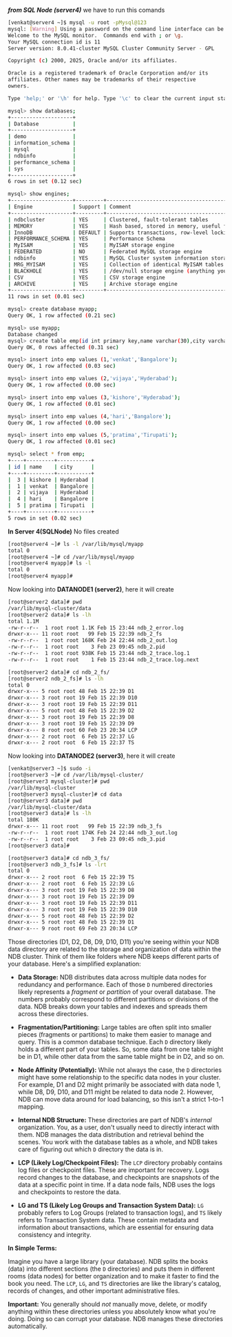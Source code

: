 
***from SQL Node (server4)*** we have to run this comands
```bash
[venkat@server4 ~]$ mysql -u root -pMysql@123
mysql: [Warning] Using a password on the command line interface can be insecure.
Welcome to the MySQL monitor.  Commands end with ; or \g.
Your MySQL connection id is 11
Server version: 8.0.41-cluster MySQL Cluster Community Server - GPL

Copyright (c) 2000, 2025, Oracle and/or its affiliates.

Oracle is a registered trademark of Oracle Corporation and/or its
affiliates. Other names may be trademarks of their respective
owners.

Type 'help;' or '\h' for help. Type '\c' to clear the current input statement.
```
```bash
mysql> show databases;
+--------------------+
| Database           |
+--------------------+
| demo               |
| information_schema |
| mysql              |
| ndbinfo            |
| performance_schema |
| sys                |
+--------------------+
6 rows in set (0.12 sec)
```
```bash
mysql> show engines;
+--------------------+---------+----------------------------------------------------------------+--------------+------+------------+
| Engine             | Support | Comment                                                        | Transactions | XA   | Savepoints |
+--------------------+---------+----------------------------------------------------------------+--------------+------+------------+
| ndbcluster         | YES     | Clustered, fault-tolerant tables                               | YES          | NO   | NO         |
| MEMORY             | YES     | Hash based, stored in memory, useful for temporary tables      | NO           | NO   | NO         |
| InnoDB             | DEFAULT | Supports transactions, row-level locking, and foreign keys     | YES          | YES  | YES        |
| PERFORMANCE_SCHEMA | YES     | Performance Schema                                             | NO           | NO   | NO         |
| MyISAM             | YES     | MyISAM storage engine                                          | NO           | NO   | NO         |
| FEDERATED          | NO      | Federated MySQL storage engine                                 | NULL         | NULL | NULL       |
| ndbinfo            | YES     | MySQL Cluster system information storage engine                | NO           | NO   | NO         |
| MRG_MYISAM         | YES     | Collection of identical MyISAM tables                          | NO           | NO   | NO         |
| BLACKHOLE          | YES     | /dev/null storage engine (anything you write to it disappears) | NO           | NO   | NO         |
| CSV                | YES     | CSV storage engine                                             | NO           | NO   | NO         |
| ARCHIVE            | YES     | Archive storage engine                                         | NO           | NO   | NO         |
+--------------------+---------+----------------------------------------------------------------+--------------+------+------------+
11 rows in set (0.01 sec)
```
```bash
mysql> create database myapp;
Query OK, 1 row affected (0.21 sec)

mysql> use myapp;
Database changed
mysql> create table emp(id int primary key,name varchar(30),city varchar(30)) engine=ndbcluster;
Query OK, 0 rows affected (0.31 sec)

mysql> insert into emp values (1,'venkat','Bangalore');
Query OK, 1 row affected (0.03 sec)

mysql> insert into emp values (2,'vijaya','Hyderabad');
Query OK, 1 row affected (0.00 sec)

mysql> insert into emp values (3,'kishore','Hyderabad');
Query OK, 1 row affected (0.01 sec)

mysql> insert into emp values (4,'hari','Bangalore');
Query OK, 1 row affected (0.00 sec)

mysql> insert into emp values (5,'pratima','Tirupati');
Query OK, 1 row affected (0.01 sec)
```
```bash
mysql> select * from emp;
+----+---------+-----------+
| id | name    | city      |
+----+---------+-----------+
|  3 | kishore | Hyderabad |
|  1 | venkat  | Bangalore |
|  2 | vijaya  | Hyderabad |
|  4 | hari    | Bangalore |
|  5 | pratima | Tirupati  |
+----+---------+-----------+
5 rows in set (0.02 sec)
```
**In Server 4(SQLNode)** No files created 
```bash
[root@server4 ~]# ls -l /var/lib/mysql/myapp
total 0
[root@server4 ~]# cd /var/lib/mysql/myapp
[root@server4 myapp]# ls -l
total 0
[root@server4 myapp]#
```
Now looking into **DATANODE1 (server2)**, here it will create 
```bash
[root@server2 data]# pwd
/var/lib/mysql-cluster/data
[root@server2 data]# ls -lh
total 1.1M
-rw-r--r--  1 root root 1.1K Feb 15 23:44 ndb_2_error.log
drwxr-x--- 11 root root   99 Feb 15 22:39 ndb_2_fs
-rw-r--r--  1 root root 168K Feb 24 22:44 ndb_2_out.log
-rw-r--r--  1 root root    3 Feb 23 09:45 ndb_2.pid
-rw-r--r--  1 root root 938K Feb 15 23:44 ndb_2_trace.log.1
-rw-r--r--  1 root root    1 Feb 15 23:44 ndb_2_trace.log.next
```
```bash
[root@server2 data]# cd ndb_2_fs/
[root@server2 ndb_2_fs]# ls -lh
total 0
drwxr-x--- 5 root root 48 Feb 15 22:39 D1
drwxr-x--- 3 root root 19 Feb 15 22:39 D10
drwxr-x--- 3 root root 19 Feb 15 22:39 D11
drwxr-x--- 5 root root 48 Feb 15 22:39 D2
drwxr-x--- 3 root root 19 Feb 15 22:39 D8
drwxr-x--- 3 root root 19 Feb 15 22:39 D9
drwxr-x--- 8 root root 60 Feb 23 20:34 LCP
drwxr-x--- 2 root root  6 Feb 15 22:37 LG
drwxr-x--- 2 root root  6 Feb 15 22:37 TS
```
Now looking into **DATANODE2 (server3)**, here it will create 
```bash
[venkat@server3 ~]$ sudo -i
[root@server3 ~]# cd /var/lib/mysql-cluster/
[root@server3 mysql-cluster]# pwd
/var/lib/mysql-cluster
[root@server3 mysql-cluster]# cd data
[root@server3 data]# pwd
/var/lib/mysql-cluster/data
[root@server3 data]# ls -lh
total 180K
drwxr-x--- 11 root root   99 Feb 15 22:39 ndb_3_fs
-rw-r--r--  1 root root 174K Feb 24 22:44 ndb_3_out.log
-rw-r--r--  1 root root    3 Feb 23 09:45 ndb_3.pid
[root@server3 data]#
```
```bash
[root@server3 data]# cd ndb_3_fs/
[root@server3 ndb_3_fs]# ls -lrt
total 0
drwxr-x--- 2 root root  6 Feb 15 22:39 TS
drwxr-x--- 2 root root  6 Feb 15 22:39 LG
drwxr-x--- 3 root root 19 Feb 15 22:39 D8
drwxr-x--- 3 root root 19 Feb 15 22:39 D9
drwxr-x--- 3 root root 19 Feb 15 22:39 D11
drwxr-x--- 3 root root 19 Feb 15 22:39 D10
drwxr-x--- 5 root root 48 Feb 15 22:39 D2
drwxr-x--- 5 root root 48 Feb 15 22:39 D1
drwxr-x--- 9 root root 69 Feb 23 20:34 LCP
````
Those directories (D1, D2, D8, D9, D10, D11) you're seeing within your NDB data directory are related to the storage and organization of data within the NDB cluster.  Think of them like folders where NDB keeps different parts of your database.  Here's a simplified explanation:

*   **Data Storage:** NDB distributes data across multiple data nodes for redundancy and performance.  Each of those `D` numbered directories likely represents a *fragment* or *partition* of your overall database.  The numbers probably correspond to different partitions or divisions of the data.  NDB breaks down your tables and indexes and spreads them across these directories.

*   **Fragmentation/Partitioning:**  Large tables are often split into smaller pieces (fragments or partitions) to make them easier to manage and query.  This is a common database technique.  Each `D` directory likely holds a different part of your tables.  So, some data from one table might be in D1, while other data from the same table might be in D2, and so on.

*   **Node Affinity (Potentially):**  While not always the case, the `D` directories might have some relationship to the specific data nodes in your cluster. For example, D1 and D2 might primarily be associated with data node 1, while D8, D9, D10, and D11 might be related to data node 2.  However, NDB can move data around for load balancing, so this isn't a strict 1-to-1 mapping.

*   **Internal NDB Structure:** These directories are part of NDB's *internal* organization.  You, as a user, don't usually need to directly interact with them.  NDB manages the data distribution and retrieval behind the scenes.  You work with the database tables as a whole, and NDB takes care of figuring out which `D` directory the data is in.

*   **LCP (Likely Log/Checkpoint Files):**  The `LCP` directory probably contains log files or checkpoint files. These are important for recovery. Logs record changes to the database, and checkpoints are snapshots of the data at a specific point in time.  If a data node fails, NDB uses the logs and checkpoints to restore the data.

*   **LG and TS (Likely Log Groups and Transaction System Data):**  `LG` probably refers to Log Groups (related to transaction logs), and `TS` likely refers to Transaction System data.  These contain metadata and information about transactions, which are essential for ensuring data consistency and integrity.

**In Simple Terms:**

Imagine you have a large library (your database).  NDB splits the books (data) into different sections (the `D` directories) and puts them in different rooms (data nodes) for better organization and to make it faster to find the book you need.  The `LCP`, `LG`, and `TS` directories are like the library's catalog, records of changes, and other important administrative files.

**Important:** You generally should *not* manually move, delete, or modify anything within these directories unless you absolutely know what you're doing.  Doing so can corrupt your database.  NDB manages these directories automatically.


